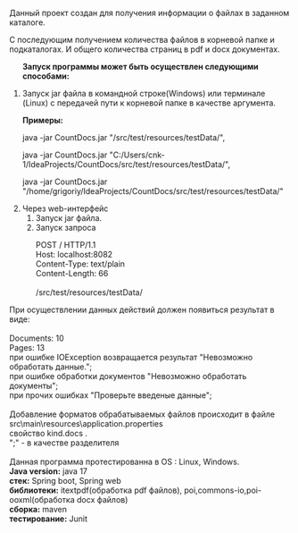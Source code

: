 <p>Данный проект создан для получения информации о файлах в заданном каталоге.</p> <p>С последующим получением количества файлов в корневой папке и подкаталогах. 
И общего количества страниц в pdf и docx документах.

<ol><p><b>Запуск программы может быть осуществлен следующими способами:</b></p>
<li>Запуск jar файла в командной строке(Windows) или терминале (Linux) с передачей пути к корневой папке в качестве аргумента.</li>
<p><b>Примеры:</b></p>
<p>java -jar CountDocs.jar "/src/test/resources/testData/",</p>
<p>java -jar CountDocs.jar "C:/Users/cnk-1/IdeaProjects/CountDocs/src/test/resources/testData/",</p>
<p>java -jar CountDocs.jar "/home/grigoriy/IdeaProjects/CountDocs/src/test/resources/testData/"</p>
<li>Через web-интерфейс
<ol>
<li>Запуск jar файла.</li>
<li>Запуск запроса </li>
<p>POST / HTTP/1.1<br/>
Host: localhost:8082<br/>
 Content-Type: text/plain<br/>
Content-Length: 66<br/><br/>
/src/test/resources/testData/
</p>

<p></p>
<p></p>
<p></p>
</ol>

</li>
</ol>

При осуществлении данных действий должен появиться результат в виде:<br/><br/>
Documents: 10<br/>
Pages: 13<br/>
при ошибке IOException возвращается результат "Невозможно обработать данные.";<br/>
при ошибке обработки документов "Невозможно обработать документы";<br/>
при прочих ошибках "Проверьте введеные данные";<br/><br/>
Добавление форматов обрабатываемых файлов происходит в файле src\main\resources\application.properties<br/>
свойство kind.docs .<br/>
";" - в качестве разделителя<br/><br/>
Данная программа протестированна в ОS : Linux, Windows.<br/>
<b>Java version:</b> java 17<br/>
<b>стек:</b> Spring boot, Spring web<br/>
<b>библиотеки:</b> itextpdf(обработка pdf файлов),  poi,commons-io,poi-ooxml(обработка docx файлов)<br/>
<b>сборка:</b> maven<br/>
<b>тестирование:</b> Junit<br/>